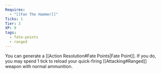 ```yaml
---
Requires:
  - "[[Fan The Hammer]]"
Ticks: 1
Tier: 3
XP: 9
tags:
  - fate-points
  - ranged
---
```

You can generate a [[Action Resolution#Fate Points|Fate Point]]. If you do, you may spend 1 tick to reload your quick-firing [[Attacking#Ranged]] weapon with normal ammunition.
